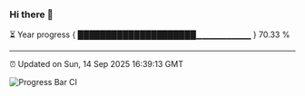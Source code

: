### Hi there 👋

⏳ Year progress { █████████████████████▁▁▁▁▁▁▁▁▁ } 70.33 %

---

⏰ Updated on Sun, 14 Sep 2025 16:39:13 GMT

![Progress Bar CI](https://github.com/IshwaranRudhara/GIT-ACTION/workflows/Progress%20Bar%20CI/badge.svg)
